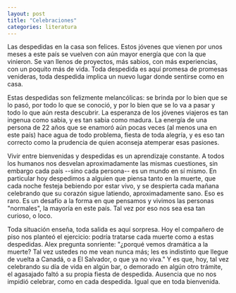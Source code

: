 ```yaml
---
layout: post
title: "Celebraciones"
categories: literatura
---
```


Las despedidas en la casa son felices. Estos jóvenes que vienen por unos meses
a este país se vuelven con aún mayor energía que con la que vinieron. Se van
llenos de proyectos, más sabios, con más experiencias, con un poquito más de
vida. Toda despedida es aquí promesa de promesas venideras, toda despedida
implica un nuevo lugar donde sentirse como en casa.

Estas despedidas son felizmente melancólicas: se brinda por lo bien que se lo
pasó, por todo lo que se conoció, y por lo bien que se lo va a pasar y todo lo
que aún resta descubrir. La esperanza de los jóvenes viajeros es tan ingenua
como sabia, y es tan sabia como madura. La energía de una persona de 22 años
que se enamoró aún pocas veces (al menos una en este país) hace agua de todo
problema, fiesta de toda alegría, y es eso tan correcto como la prudencia de
quien aconseja atemperar esas pasiones.

Vivir entre bienvenidas y despedidas es un aprendizaje constante. A todos los
humanos nos desvelan aproximadamente las mismas cuestiones, sin embargo cada
país --sino cada persona-- es un mundo en sí mismo. En particular hoy
despedimos a alguien que piensa tanto en la muerte, que cada noche festeja
bebiendo por estar vivo, y se despierta cada mañana celebrando que su corazón
sigue latiendo, aproximadamente sano. Eso es raro. Es un desafío a la forma en
que pensamos y vivimos las personas "normales", la mayoría en este país. Tal
vez por eso nos sea esa tan curioso, o loco.

Toda situación enseña, toda salida es aquí sorpresa. Hoy el compañero de piso
nos planteó el ejercicio: podría tratarse cada muerte como a estas despedidas.
Alex pregunta sonriente: "¿porqué vemos dramática a la muerte? Tal vez ustedes
no me vean nunca más; les es indistinto que llegue de vuelta a Canadá, o a El
Salvador, o que ya no viva." Y es que, hoy, tal vez celebrando su día de vida
en algún bar, o demorado en algún otro trámite, el agasajado faltó a su propia
fiesta de despedida. Ausencia que no nos impidió celebrar, como en cada
despedida. Igual que en toda bienvenida.
